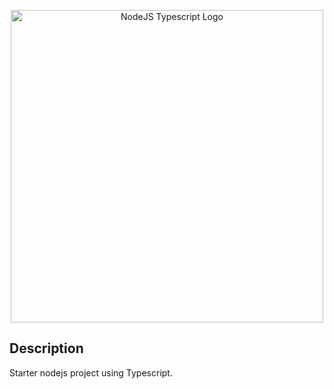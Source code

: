 <p align="center">
  <a target="blank"><img src="https://miro.medium.com/max/1800/1*dSqXPEWnNgUhEmCrjxRI4Q.png" width="500" alt="NodeJS Typescript Logo" /></a>
</p>

## Description

Starter nodejs project using Typescript.

